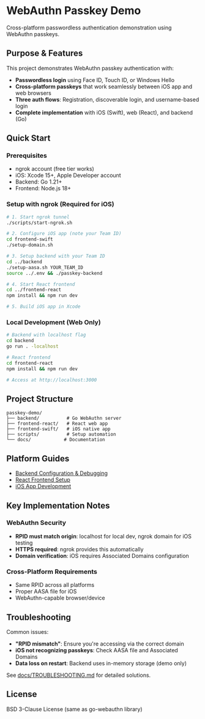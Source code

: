# WebAuthn Passkey Demo

Cross-platform passwordless authentication demonstration using WebAuthn passkeys.

## Purpose & Features

This project demonstrates WebAuthn passkey authentication with:
- **Passwordless login** using Face ID, Touch ID, or Windows Hello
- **Cross-platform passkeys** that work seamlessly between iOS app and web browsers
- **Three auth flows**: Registration, discoverable login, and username-based login
- **Complete implementation** with iOS (Swift), web (React), and backend (Go)

## Quick Start

### Prerequisites
- ngrok account (free tier works)
- iOS: Xcode 15+, Apple Developer account
- Backend: Go 1.21+
- Frontend: Node.js 18+

### Setup with ngrok (Required for iOS)

```bash
# 1. Start ngrok tunnel
./scripts/start-ngrok.sh

# 2. Configure iOS app (note your Team ID)
cd frontend-swift
./setup-domain.sh

# 3. Setup backend with your Team ID
cd ../backend
./setup-aasa.sh YOUR_TEAM_ID
source ../.env && ./passkey-backend

# 4. Start React frontend
cd ../frontend-react
npm install && npm run dev

# 5. Build iOS app in Xcode
```

### Local Development (Web Only)

```bash
# Backend with localhost flag
cd backend
go run . -localhost

# React frontend
cd frontend-react
npm install && npm run dev

# Access at http://localhost:3000
```

## Project Structure

```
passkey-demo/
├── backend/          # Go WebAuthn server
├── frontend-react/   # React web app
├── frontend-swift/   # iOS native app
├── scripts/          # Setup automation
└── docs/            # Documentation
```

## Platform Guides

- [Backend Configuration & Debugging](backend/README.md)
- [React Frontend Setup](frontend-react/README.md)
- [iOS App Development](frontend-swift/README.md)

## Key Implementation Notes

### WebAuthn Security
- **RPID must match origin**: localhost for local dev, ngrok domain for iOS testing
- **HTTPS required**: ngrok provides this automatically
- **Domain verification**: iOS requires Associated Domains configuration

### Cross-Platform Requirements
- Same RPID across all platforms
- Proper AASA file for iOS
- WebAuthn-capable browser/device

## Troubleshooting

Common issues:
- **"RPID mismatch"**: Ensure you're accessing via the correct domain
- **iOS not recognizing passkeys**: Check AASA file and Associated Domains
- **Data loss on restart**: Backend uses in-memory storage (demo only)

See [docs/TROUBLESHOOTING.md](docs/TROUBLESHOOTING.md) for detailed solutions.

## License

BSD 3-Clause License (same as go-webauthn library)